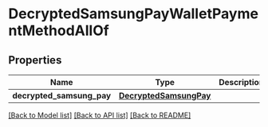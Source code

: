 # DecryptedSamsungPayWalletPaymentMethodAllOf

## Properties
Name | Type | Description | Notes
------------ | ------------- | ------------- | -------------
**decrypted_samsung_pay** | [**DecryptedSamsungPay**](DecryptedSamsungPay.md) |  | 

[[Back to Model list]](../README.md#documentation-for-models) [[Back to API list]](../README.md#documentation-for-api-endpoints) [[Back to README]](../README.md)


